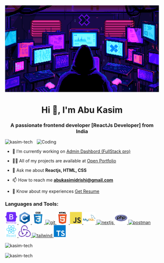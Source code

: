 ![MasterHead](https://github.com/Kasim-Tech/Kasim-Tech/blob/main/GitBanner.gif?raw=true)
<h1 align="center">Hi 👋, I'm Abu Kasim</h1>
<h3 align="center">A passionate frontend developer [ReactJs Developer] from India</h3>  
<img align="right" alt="Coding" width="400" src="https://media1.giphy.com/media/v1.Y2lkPTc5MGI3NjExaGVuNHhmZG83b2k0ZGR4dm1qZmY1NG11cGJpbXQ0cWd5Y294b2R1NCZlcD12MV9pbnRlcm5hbF9naWZfYnlfaWQmY3Q9Zw/qgQUggAC3Pfv687qPC/giphy.gif" />

<p align="left"> <img src="https://komarev.com/ghpvc/?username=kasim-tech&label=Profile%20views&color=0e75b6&style=flat" alt="kasim-tech" /> </p>

- 🔭 I’m currently working on [Admin Dashbord (FullStack pro)](https://brilliant-lolly-ea97a3.netlify.app/)  

- 👨‍💻 All of my projects are available at [Open Portfolio](https://kasimsportfolio.netlify.app) 

- 💬 Ask me about **Reactjs, HTML, CSS**
 
- 📫 How to reach me **abukasimidrishi@gmail.com**

- 📄 Know about my experiences [Get Resume](https://drive.google.com/file/d/1HtEZ_RwjR4cko5gezHYFt6wuH_ko1tfR/view?usp=drive_link)

    

<p align="left">
 </p>

<h3 align="left">Languages and Tools:</h3>
<p align="left"> <a href="https://getbootstrap.com" target="_blank" rel="noreferrer"> <img src="https://raw.githubusercontent.com/devicons/devicon/master/icons/bootstrap/bootstrap-plain-wordmark.svg" alt="bootstrap" width="40" height="40"/> </a> <a href="https://www.cprogramming.com/" target="_blank" rel="noreferrer"> <img src="https://raw.githubusercontent.com/devicons/devicon/master/icons/c/c-original.svg" alt="c" width="40" height="40"/> </a> <a href="https://www.w3schools.com/css/" target="_blank" rel="noreferrer"> <img src="https://raw.githubusercontent.com/devicons/devicon/master/icons/css3/css3-original-wordmark.svg" alt="css3" width="40" height="40"/> </a> <a href="https://git-scm.com/" target="_blank" rel="noreferrer"> <img src="https://www.vectorlogo.zone/logos/git-scm/git-scm-icon.svg" alt="git" width="40" height="40"/> </a> <a href="https://www.w3.org/html/" target="_blank" rel="noreferrer"> <img src="https://raw.githubusercontent.com/devicons/devicon/master/icons/html5/html5-original-wordmark.svg" alt="html5" width="40" height="40"/> </a> <a href="https://developer.mozilla.org/en-US/docs/Web/JavaScript" target="_blank" rel="noreferrer"> <img src="https://raw.githubusercontent.com/devicons/devicon/master/icons/javascript/javascript-original.svg" alt="javascript" width="40" height="40"/> </a> <a href="https://www.mysql.com/" target="_blank" rel="noreferrer"> <img src="https://raw.githubusercontent.com/devicons/devicon/master/icons/mysql/mysql-original-wordmark.svg" alt="mysql" width="40" height="40"/> </a> <a href="https://nextjs.org/" target="_blank" rel="noreferrer"> <img src="https://cdn.worldvectorlogo.com/logos/nextjs-2.svg" alt="nextjs" width="40" height="40"/> </a> <a href="https://www.php.net" target="_blank" rel="noreferrer"> <img src="https://raw.githubusercontent.com/devicons/devicon/master/icons/php/php-original.svg" alt="php" width="40" height="40"/> </a> <a href="https://postman.com" target="_blank" rel="noreferrer"> <img src="https://www.vectorlogo.zone/logos/getpostman/getpostman-icon.svg" alt="postman" width="40" height="40"/> </a> <a href="https://reactjs.org/" target="_blank" rel="noreferrer"> <img src="https://raw.githubusercontent.com/devicons/devicon/master/icons/react/react-original-wordmark.svg" alt="react" width="40" height="40"/> </a> <a href="https://redux.js.org" target="_blank" rel="noreferrer"> <img src="https://raw.githubusercontent.com/devicons/devicon/master/icons/redux/redux-original.svg" alt="redux" width="40" height="40"/> </a> <a href="https://tailwindcss.com/" target="_blank" rel="noreferrer"> <img src="https://www.vectorlogo.zone/logos/tailwindcss/tailwindcss-icon.svg" alt="tailwind" width="40" height="40"/> </a> <a href="https://www.typescriptlang.org/" target="_blank" rel="noreferrer"> <img src="https://raw.githubusercontent.com/devicons/devicon/master/icons/typescript/typescript-original.svg" alt="typescript" width="40" height="40"/> </a> </p>

<p><img align="center" src="https://github-readme-stats.vercel.app/api/top-langs?username=kasim-tech&show_icons=true&locale=en&layout=compact" alt="kasim-tech" /></p>

<p><img align="center" src="https://github-readme-streak-stats.herokuapp.com/?user=kasim-tech&" alt="kasim-tech" /></p>
